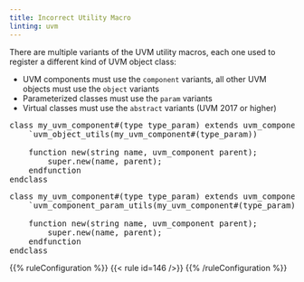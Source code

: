 ```yaml
---
title: Incorrect Utility Macro
linting: uvm
---
```


There are multiple variants of the UVM utility macros, each one used to register a different kind of UVM object class:
- UVM components must use the `component` variants, all other UVM objects must use the `object` variants
- Parameterized classes must use the `param` variants
- Virtual classes must use the `abstract` variants (UVM 2017 or higher)

<pre>
class my_uvm_component#(type type_param) extends uvm_component;
    `<span class="warning">uvm_object_utils</span>(my_uvm_component#(type_param))
    
    function new(string name, uvm_component parent);
        super.new(name, parent);
    endfunction
endclass
</pre>

<pre>
class my_uvm_component#(type type_param) extends uvm_component;
    `<span class="goodcode">uvm_component_param_utils</span>(my_uvm_component#(type_param))
    
    function new(string name, uvm_component parent);
        super.new(name, parent);
    endfunction
endclass
</pre>

{{% ruleConfiguration %}}
{{< rule id=146 />}}
{{% /ruleConfiguration %}}
